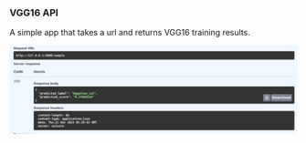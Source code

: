 ### VGG16 API

A simple app that takes a url and returns VGG16 training results.

<img align="center" src="./img.png" width="700px" />